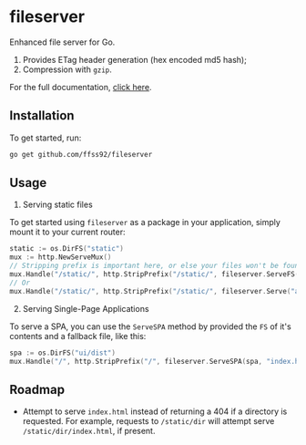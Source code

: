 # fileserver

Enhanced file server for Go.

1. Provides ETag header generation (hex encoded md5 hash);
1. Compression with `gzip`.

For the full documentation, [click here](https://pkg.go.dev/github.com/ffss92/fileserver).

## Installation

To get started, run:

```bash
go get github.com/ffss92/fileserver
```

## Usage

1. Serving static files

To get started using `fileserver` as a package in your application, simply mount it to your current router:

```go
static := os.DirFS("static")
mux := http.NewServeMux()
// Stripping prefix is important here, or else your files won't be found.
mux.Handle("/static/", http.StripPrefix("/static/", fileserver.ServeFS(static)))
// Or
mux.Handle("/static/", http.StripPrefix("/static/", fileserver.Serve("assets")))
```

2. Serving Single-Page Applications

To serve a SPA, you can use the `ServeSPA` method by provided the `FS` of it's contents
and a fallback file, like this:

```go
spa := os.DirFS("ui/dist")
mux.Handle("/", http.StripPrefix("/", fileserver.ServeSPA(spa, "index.html")))
```

## Roadmap

- Attempt to serve `index.html` instead of returning a 404 if a
  directory is requested. For example, requests to `/static/dir`
  will attempt serve `/static/dir/index.html`, if present.
